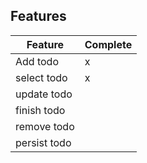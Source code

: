 
## Features

Feature | Complete
--|--
Add todo|x
select todo|x
update todo|
finish todo|
remove todo|
persist todo|
